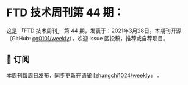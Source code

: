 # FTD 技术周刊第 44 期：
这是 「FTD 技术周刊」 第 44 期，发表于：2021年3月28日。本期刊开源（GitHub: [cg0101/weekly](https://github.com/cg0101/weekly)），欢迎 issue 区投稿，推荐或自荐项目。


## 📅 订阅
本周刊每周日发布，同步更新在语雀 [[zhangchi1024/weekly](https://www.yuque.com/zhangchi1024/weekly)」 。